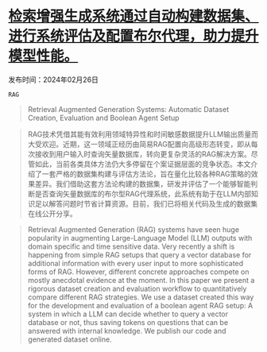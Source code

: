 # [检索增强生成系统通过自动构建数据集、进行系统评估及配置布尔代理，助力提升模型性能。](https://arxiv.org/abs/2403.00820)

发布时间：2024年02月26日

`RAG`

> Retrieval Augmented Generation Systems: Automatic Dataset Creation, Evaluation and Boolean Agent Setup

> RAG技术凭借其能有效利用领域特异性和时间敏感数据提升LLM输出质量而大受欢迎。近期，这一领域正经历由简易RAG配置向高级形态转变，即从每次接收到用户输入时查询矢量数据库，转向更复杂灵活的RAG解决方案。尽管如此，当前各类具体方法仍大多停留在个案证据层面的竞争状态。本文介绍了一套严格的数据集构建与评估方法论，旨在量化比较各种RAG策略的效果差异。我们借助这套方法论构建的数据集，研发并评估了一个能够智能判断是否查询矢量数据库的布尔型RAG代理系统，此系统有助于在LLM内部知识足以解答问题时节省计算资源。目前，我们已将相关代码及生成的数据集在线公开分享。

> Retrieval Augmented Generation (RAG) systems have seen huge popularity in augmenting Large-Language Model (LLM) outputs with domain specific and time sensitive data. Very recently a shift is happening from simple RAG setups that query a vector database for additional information with every user input to more sophisticated forms of RAG. However, different concrete approaches compete on mostly anecdotal evidence at the moment. In this paper we present a rigorous dataset creation and evaluation workflow to quantitatively compare different RAG strategies. We use a dataset created this way for the development and evaluation of a boolean agent RAG setup: A system in which a LLM can decide whether to query a vector database or not, thus saving tokens on questions that can be answered with internal knowledge. We publish our code and generated dataset online.